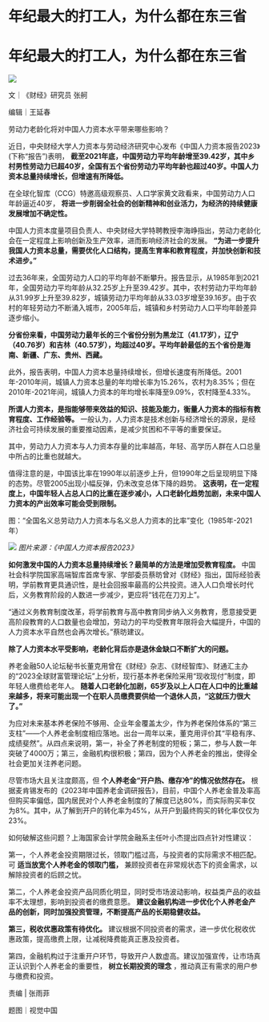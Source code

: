 # 年纪最大的打工人，为什么都在东三省

# 年纪最大的打工人，为什么都在东三省

![](https://inews.gtimg.com/om_bt/OQg_db4JAmNUs6eaGQtpD_Y6FiDYf9SOEhOKS5Kv5yPCsAA/1000)

文｜《财经》研究员 张舸

编辑｜王延春

劳动力老龄化将对中国人力资本水平带来哪些影响？

近日，中央财经大学人力资本与劳动经济研究中心发布《中国人力资本报告2023》(下称“报告”)表明，
**截至2021年底，中国劳动力平均年龄增至39.42岁，其中乡村男性劳动力已超40岁，全国有五个省份劳动力平均年龄也超过40岁。中国人力资本总量持续增长，但增速有所降低。**

在全球化智库（CCG）特邀高级观察员、人口学家黄文政看来，中国劳动力人口年龄逼近40岁，
**将进一步削弱全社会的创新精神和创业活力，为经济的持续健康发展增加不确定性。**

中国人力资本度量项目负责人、中央财经大学特聘教授李海峥指出，劳动力老龄化会在一定程度上影响创新及生产效率，进而影响经济社会的发展。
**“为进一步提升我国人力资本总量，需要优化人口结构，提高生育率和教育程度，并加快创新和技术进步。”**

过去36年来，全国劳动力人口的平均年龄不断攀升。报告显示，从1985年到2021年，全国劳动力平均年龄从32.25岁上升至39.42岁。其中，农村劳动力平均年龄从31.99岁上升至39.82岁，城镇劳动力平均年龄从33.03岁增至39.16岁。由于农村的年轻劳动力不断涌入城市，2005年后，城镇和乡村劳动力人口平均年龄差异逐步缩小。

**分省份来看，中国劳动力最年长的三个省份分别为黑龙江（41.17岁），辽宁（40.76岁）和吉林（40.57岁），均超过40岁。平均年龄最低的五个省份是海南、新疆、广东、贵州、西藏。**

此外，报告表明，中国人力资本总量持续增长，但增长速度有所降低。2001年-2010年间，城镇人力资本总量的年均增长率为15.26%，农村为8.35%；但在2010年-2021年间，城镇人力资本的年均增长率降至9.09%，农村降至4.33%。

**所谓人力资本，是指能够带来效益的知识、技能及能力，衡量人力资本的指标有教育程度、工作经验等。**
一般认为，人力资本是技术创新与经济增长的源泉，是经济社会可持续发展的重要推动因素，是减少贫困和不平等的重要保证。

其中，劳动力人力资本与人力资本存量的比率越高，年轻、高学历人群在人口总量中所占的比重也就越大。

值得注意的是，中国该比率在1990年以前逐步上升，但1990年之后呈现明显下降的态势。尽管2005出现小幅反弹，仍未改变总体下降的趋势。
**这表明，在一定程度上，中国年轻人占总人口的比重在逐步减小，人口老龄化趋势加剧，未来中国人力资本的产出效率可能会受到限制。**

图：“全国名义总劳动力人力资本与名义总人力资本的比率”变化（1985年-2021年）

![](https://inews.gtimg.com/om_bt/OjTp_do76IgSwsVeETfGTZUOxvkJv8YulIoQNokID_Tv4AA/1000)
_图片来源：《中国人力资本报告2023》_

**如何激发中国的人力资本总量持续增长？最简单的方法是增加受教育程度。**
中国社会科学院国家高端智库首席专家、学部委员蔡昉曾对《财经》指出，国际经验表明，学前教育更具通识性，是社会回报率最高的公共投资。进入人口负增长时代后，义务教育阶段的人数进一步减少，更应将“钱花在刀刃上”。

“通过义务教育制度改革，将学前教育与高中教育同步纳入义务教育，愿意接受更高阶段教育的人口数量也会增加，劳动力的平均受教育年限将会大幅提升，中国的人力资本水平自然也会再次增长。”蔡昉建议。

**除了人力资本水平受影响，老龄化背后亦是退休金缺口不断扩大的问题。**

养老金融50人论坛秘书长董克用曾在《财经》杂志、《财经智库》、财通汇主办的“2023全球财富管理论坛”上分析，现行基本养老保险采用“现收现付”制度，即年轻人缴费给老年人。
**随着人口老龄化加剧，65岁及以上人口在人口中的比重越来越多，将来可能出现一个在职人员缴费要供给一个退休人员，“这就压力很大了。”**

为应对未来基本养老保险不够用、企业年金覆盖太少，作为养老保险体系的“第三支柱”——个人养老金制度相应落地。出台一周年以来，董克用评价其“平稳有序、成绩斐然”。从四点来说明，第一，补全了养老制度的短板；第二，参与人数一年突破了4000万；第三，金融机构很积极；第四，因为个人养老金的推出，使得全社会更加关注养老问题。

尽管市场大且关注度颇高，但 **个人养老金“开户热、缴存冷”的情况依然存在。**
根据麦肯锡发布的《2023年中国养老金调研报告》，目前，中国个人养老金普及率高但购买率偏低，国内居民对个人养老金制度的了解度已达80%，而实际购买率仅为8%。其中，从了解到开户的转化率为45%，从开户到最终购买的转化率仅仅为23%。

如何破解这些问题？上海国家会计学院金融系主任叶小杰提出四点针对性建议：

第一，个人养老金投资期限过长，领取门槛过高，与投资者的实际需求不相匹配。可 **适当放宽个人养老金的领取门槛，**
兼顾投资者在非常规状态下的资金需求，以解除投资者的后顾之忧。

第二，个人养老金投资产品同质化明显，同时受市场波动影响，权益类产品的收益率不太理想，影响到投资者的缴费意愿。
**建议金融机构进一步优化个人养老金产品的创新，同时加强投资管理，不断提高产品的长期稳健收益。**

**第三，税收优惠政策有待优化。** 建议根据不同投资者的需求，进一步优化税收优惠政策，提高缴费上限，让减税降费能真正惠及投资者。

第四，金融机构过于注重开户环节，导致开户人数虚高。建议加强宣传，让市场真正认识到个人养老金的重要性， **树立长期投资的理念**
，推动真正有需求的用户参与缴费和投资。

责编 | 张雨菲

题图｜视觉中国


